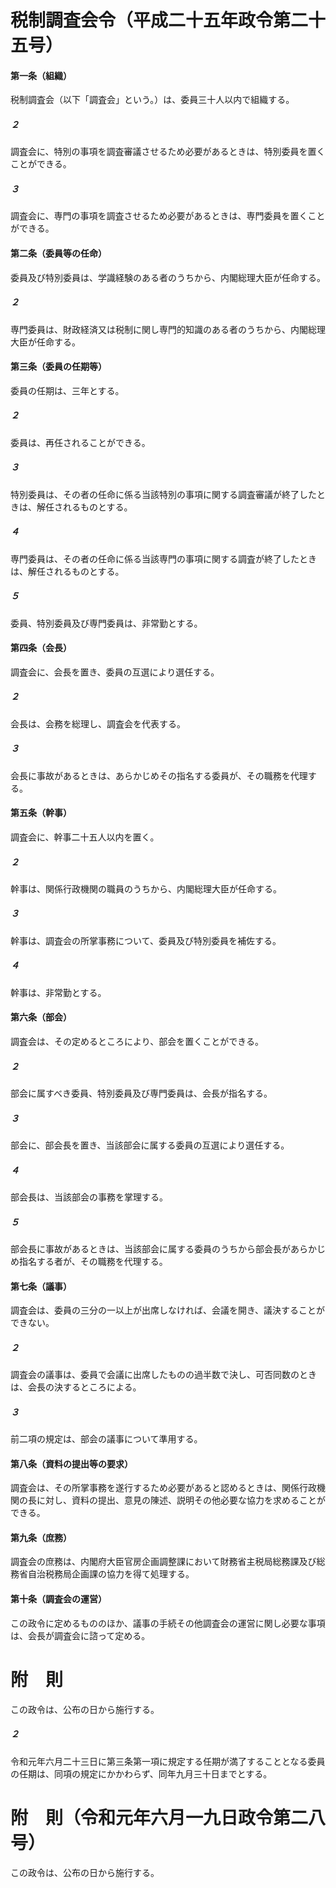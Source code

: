 # 税制調査会令（平成二十五年政令第二十五号）
#### 第一条（組織）
税制調査会（以下「調査会」という。）は、委員三十人以内で組織する。
##### ２
調査会に、特別の事項を調査審議させるため必要があるときは、特別委員を置くことができる。
##### ３
調査会に、専門の事項を調査させるため必要があるときは、専門委員を置くことができる。
#### 第二条（委員等の任命）
委員及び特別委員は、学識経験のある者のうちから、内閣総理大臣が任命する。
##### ２
専門委員は、財政経済又は税制に関し専門的知識のある者のうちから、内閣総理大臣が任命する。
#### 第三条（委員の任期等）
委員の任期は、三年とする。
##### ２
委員は、再任されることができる。
##### ３
特別委員は、その者の任命に係る当該特別の事項に関する調査審議が終了したときは、解任されるものとする。
##### ４
専門委員は、その者の任命に係る当該専門の事項に関する調査が終了したときは、解任されるものとする。
##### ５
委員、特別委員及び専門委員は、非常勤とする。
#### 第四条（会長）
調査会に、会長を置き、委員の互選により選任する。
##### ２
会長は、会務を総理し、調査会を代表する。
##### ３
会長に事故があるときは、あらかじめその指名する委員が、その職務を代理する。
#### 第五条（幹事）
調査会に、幹事二十五人以内を置く。
##### ２
幹事は、関係行政機関の職員のうちから、内閣総理大臣が任命する。
##### ３
幹事は、調査会の所掌事務について、委員及び特別委員を補佐する。
##### ４
幹事は、非常勤とする。
#### 第六条（部会）
調査会は、その定めるところにより、部会を置くことができる。
##### ２
部会に属すべき委員、特別委員及び専門委員は、会長が指名する。
##### ３
部会に、部会長を置き、当該部会に属する委員の互選により選任する。
##### ４
部会長は、当該部会の事務を掌理する。
##### ５
部会長に事故があるときは、当該部会に属する委員のうちから部会長があらかじめ指名する者が、その職務を代理する。
#### 第七条（議事）
調査会は、委員の三分の一以上が出席しなければ、会議を開き、議決することができない。
##### ２
調査会の議事は、委員で会議に出席したものの過半数で決し、可否同数のときは、会長の決するところによる。
##### ３
前二項の規定は、部会の議事について準用する。
#### 第八条（資料の提出等の要求）
調査会は、その所掌事務を遂行するため必要があると認めるときは、関係行政機関の長に対し、資料の提出、意見の陳述、説明その他必要な協力を求めることができる。
#### 第九条（庶務）
調査会の庶務は、内閣府大臣官房企画調整課において財務省主税局総務課及び総務省自治税務局企画課の協力を得て処理する。
#### 第十条（調査会の運営）
この政令に定めるもののほか、議事の手続その他調査会の運営に関し必要な事項は、会長が調査会に諮って定める。
# 附　則
この政令は、公布の日から施行する。
##### ２
令和元年六月二十三日に第三条第一項に規定する任期が満了することとなる委員の任期は、同項の規定にかかわらず、同年九月三十日までとする。
# 附　則（令和元年六月一九日政令第二八号）
この政令は、公布の日から施行する。
